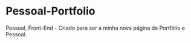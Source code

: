 # Pessoal-Portfolio
Pessoal, Front-End - Criado para ser a minha nova página de Portfólio e Pessoal.
